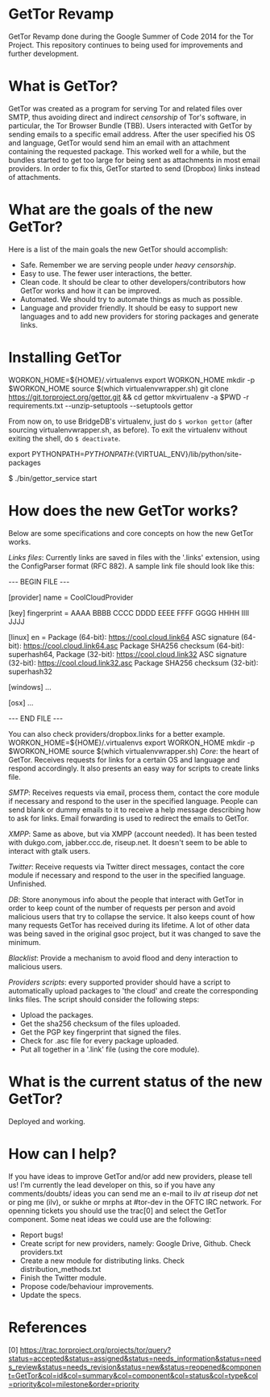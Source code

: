 GetTor Revamp
=============

GetTor Revamp done during the Google Summer of Code 2014 for the Tor Project.
This repository continues to being used for improvements and further
development.

What is GetTor?
===============

GetTor was created as a program for serving Tor and related files over SMTP,
thus avoiding direct and indirect _censorship_ of Tor's software, in particular,
the Tor Browser Bundle (TBB). Users interacted with GetTor by sending emails
to a specific email address. After the user specified his OS and language,
GetTor would send him an email with an attachment containing the requested
package. This worked well for a while, but the bundles started to get too
large for being sent as attachments in most email providers. In order to fix
this, GetTor started to send (Dropbox) links instead of attachments.

What are the goals of the new GetTor?
=====================================

Here is a list of the main goals the new GetTor should accomplish:

 * Safe. Remember we are serving people under _heavy censorship_.
 * Easy to use. The fewer user interactions, the better.
 * Clean code. It should be clear to other developers/contributors how GetTor
 works and how it can be improved.
 * Automated. We should try to automate things as much as possible.
 * Language and provider friendly. It should be easy to support new languages
 and to add new providers for storing packages and generate links.

Installing GetTor
=================

WORKON_HOME=${HOME}/.virtualenvs
export WORKON_HOME
mkdir -p $WORKON_HOME
source $(which virtualenvwrapper.sh)
git clone https://git.torproject.org/gettor.git && cd gettor
mkvirtualenv -a $PWD -r requirements.txt --unzip-setuptools --setuptools gettor

From now on, to use BridgeDB's virtualenv, just do ``$ workon gettor``
(after sourcing virtualenvwrapper.sh, as before). To exit the virtualenv
without exiting the shell, do ``$ deactivate``.

export PYTHONPATH=$PYTHONPATH:${VIRTUAL_ENV}/lib/python/site-packages

$ ./bin/gettor_service start


How does the new GetTor works?
==============================

Below are some specifications and core concepts on how the new GetTor works.

*Links files*: Currently links are saved in files with the '.links' extension,
using the ConfigParser format (RFC 882). A sample link file should look like
this:

--- BEGIN FILE ---

  [provider]
  name = CoolCloudProvider

  [key]
  fingerprint = AAAA BBBB CCCC DDDD EEEE FFFF GGGG HHHH IIII JJJJ

  [linux]
  en = Package (64-bit): https://cool.cloud.link64
	ASC signature (64-bit): https://cool.cloud.link64.asc
	Package SHA256 checksum (64-bit): superhash64,
	Package (32-bit): https://cool.cloud.link32
	ASC signature (32-bit): https://cool.cloud.link32.asc
	Package SHA256 checksum (32-bit): superhash32

  [windows]
  ...

  [osx]
  ...

--- END FILE ---

You can also check providers/dropbox.links for a better example.
WORKON_HOME=${HOME}/.virtualenvs
         export WORKON_HOME
         mkdir -p $WORKON_HOME
         source $(which virtualenvwrapper.sh)
*Core*: the heart of GetTor. Receives requests for links for a certain OS and
language and respond accordingly. It also presents an easy way for scripts
to create links file.

*SMTP*: Receives requests via email, process them, contact the core module if
necessary and respond to the user in the specified language. People can send
blank or dummy emails to it to receive a help message describing how to ask
for links. Email forwarding is used to redirect the emails to GetTor.

*XMPP*: Same as above, but via XMPP (account needed). It has been tested with
dukgo.com, jabber.ccc.de, riseup.net. It doesn't seem to be able to interact
with gtalk users.

*Twitter*: Receive requests via Twitter direct messages, contact the core module
if necessary and respond to the user in the specified language. Unfinished.

*DB*: Store anonymous info about the people that interact with GetTor in order
to keep count of the number of requests per person and avoid malicious users
that try to collapse the service. It also keeps count of how many requests
GetTor has received during its lifetime. A lot of other data was being saved
in the original gsoc project, but it was changed to save the minimum.

*Blacklist*: Provide a mechanism to avoid flood and deny interaction to
malicious users.

*Providers scripts*: every supported provider should have a script to
automatically upload packages to 'the cloud' and create the corresponding
links files. The script should consider the following steps:

 * Upload the packages.
 * Get the sha256 checksum of the files uploaded.
 * Get the PGP key fingerprint that signed the files.
 * Check for .asc file for every package uploaded.
 * Put all together in a '.link' file (using the core module).


What is the current status of the new GetTor?
=============================================

Deployed and working.


How can I help?
================

If you have ideas to improve GetTor and/or add new providers, please tell us!
I'm currently the lead developer on this, so if you have any comments/doubts/
ideas you can send me an e-mail to ilv _at_ riseup _dot_ net or ping me (ilv),
or sukhe or mrphs at #tor-dev in the OFTC IRC network. For openning tickets you
should use the trac[0] and select the GetTor component. Some neat ideas we
could use are the following:

 * Report bugs!
 * Create script for new providers, namely: Google Drive, Github. Check
providers.txt
 * Create a new module for distributing links. Check distribution_methods.txt
 * Finish the Twitter module.
 * Propose code/behaviour improvements.
 * Update the specs.


References
===========

[0] https://trac.torproject.org/projects/tor/query?status=accepted&status=assigned&status=needs_information&status=needs_review&status=needs_revision&status=new&status=reopened&component=GetTor&col=id&col=summary&col=component&col=status&col=type&col=priority&col=milestone&order=priority
